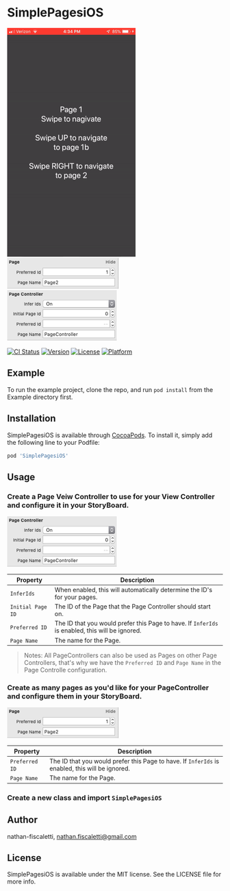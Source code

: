 # SimplePagesiOS

![An example of a Vertifal Page Controller within a Horizontal Page Controller][example]
![An example of the configuration for a Page][page-config]
![An example of the configuration for a Page Controller][page-controller-config]

[example]: https://github.com/nathan-fiscaletti/SimplePagesiOS/raw/master/Images/example.gif "Example"
[page-config]: https://github.com/nathan-fiscaletti/SimplePagesiOS/raw/master/Images/pageConfigurationExample.png "Page Config Example"
[page-controller-config]: https://github.com/nathan-fiscaletti/SimplePagesiOS/raw/master/Images/pageControllerConfigurationExample.png "Page Controller Config Example"

[![CI Status](https://img.shields.io/travis/nathan-fiscaletti/SimplePagesiOS.svg?style=flat)](https://travis-ci.org/nathan-fiscaletti/SimplePagesiOS)
[![Version](https://img.shields.io/cocoapods/v/SimplePagesiOS.svg?style=flat)](https://cocoapods.org/pods/SimplePagesiOS)
[![License](https://img.shields.io/cocoapods/l/SimplePagesiOS.svg?style=flat)](https://cocoapods.org/pods/SimplePagesiOS)
[![Platform](https://img.shields.io/cocoapods/p/SimplePagesiOS.svg?style=flat)](https://cocoapods.org/pods/SimplePagesiOS)

## Example

To run the example project, clone the repo, and run `pod install` from the Example directory first.

## Installation

SimplePagesiOS is available through [CocoaPods](https://cocoapods.org). To install
it, simply add the following line to your Podfile:

```ruby
pod 'SimplePagesiOS'
```

## Usage

### Create a **Page Veiw Controller** to use for your View Controller and configure it in your StoryBoard.

![An example of the configuration for a Page Controller][page-controller-config]

|Property|Description|
|---|---|
|`InferIds`|When enabled, this will automatically determine the ID's for your pages.|
|`Initial Page ID`|The ID of the Page that the Page Controller should start on.|
|`Preferred ID`|The ID that you would prefer this Page to have. If `InferIds` is enabled, this will be ignored.|
|`Page Name`|The name for the Page.|

> Notes: All PageControllers can also be used as Pages on other Page Controllers, that's why we have the `Preferred ID` and `Page Name` in the Page Controlle configuration. 

### Create as many pages as you'd like for your PageController and configure them in your StoryBoard.

![An example of the configuration for a Page][page-config]

|Property|Description|
|---|---|
|`Preferred ID`|The ID that you would prefer this Page to have. If `InferIds` is enabled, this will be ignored.|
|`Page Name`|The name for the Page.|

### Create a new class and import `SimplePagesiOS`

## Author

nathan-fiscaletti, nathan.fiscaletti@gmail.com

## License

SimplePagesiOS is available under the MIT license. See the LICENSE file for more info.
